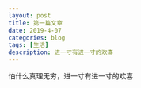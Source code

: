 ```yaml
---
layout: post
title: 第一篇文章
date: 2019-4-07
categories: blog
tags: [生活]
description: 进一寸有进一寸的欢喜
---
```


怕什么真理无穷，进一寸有进一寸的欢喜








